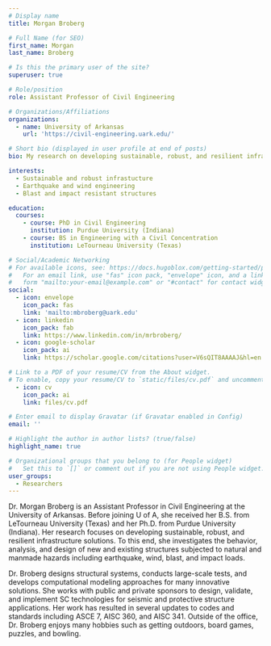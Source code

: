 ```yaml
---
# Display name
title: Morgan Broberg

# Full Name (for SEO)
first_name: Morgan
last_name: Broberg

# Is this the primary user of the site?
superuser: true

# Role/position
role: Assistant Professor of Civil Engineering

# Organizations/Affiliations
organizations:
  - name: University of Arkansas
    url: 'https://civil-engineering.uark.edu/'

# Short bio (displayed in user profile at end of posts)
bio: My research on developing sustainable, robust, and resilient infrastructure solutions. To this end, I investigate the behavior, analysis, and design of new and existing structures subjected to natural and manmade hazards including earthquake, wind, blast, and impact loads.

interests:
  - Sustainable and robust infrastucture
  - Earthquake and wind engineering
  - Blast and impact resistant structures

education:
  courses:
    - course: PhD in Civil Engineering
      institution: Purdue University (Indiana)
    - course: BS in Engineering with a Civil Concentration
      institution: LeTourneau University (Texas)

# Social/Academic Networking
# For available icons, see: https://docs.hugoblox.com/getting-started/page-builder/#icons
#   For an email link, use "fas" icon pack, "envelope" icon, and a link in the
#   form "mailto:your-email@example.com" or "#contact" for contact widget.
social:
  - icon: envelope
    icon_pack: fas
    link: 'mailto:mbroberg@uark.edu'
  - icon: linkedin
    icon_pack: fab
    link: https://www.linkedin.com/in/mrbroberg/
  - icon: google-scholar
    icon_pack: ai
    link: https://scholar.google.com/citations?user=V6sQIT8AAAAJ&hl=en

# Link to a PDF of your resume/CV from the About widget.
# To enable, copy your resume/CV to `static/files/cv.pdf` and uncomment the lines below.
  - icon: cv
    icon_pack: ai
    link: files/cv.pdf

# Enter email to display Gravatar (if Gravatar enabled in Config)
email: ''

# Highlight the author in author lists? (true/false)
highlight_name: true

# Organizational groups that you belong to (for People widget)
#   Set this to `[]` or comment out if you are not using People widget.
user_groups:
  - Researchers
---
```


Dr. Morgan Broberg is an Assistant Professor in Civil Engineering at the University of Arkansas. Before joining U of A, she received her B.S. from LeTourneau University (Texas) and her Ph.D. from Purdue University (Indiana). Her research focuses on developing sustainable, robust, and resilient infrastructure solutions. To this end, she investigates the behavior, analysis, and design of new and existing structures subjected to natural and manmade hazards including earthquake, wind, blast, and impact loads.  

Dr. Broberg designs structural systems, conducts large-scale tests, and develops computational modeling approaches for many innovative solutions. She works with public and private sponsors to design, validate, and implement SC technologies for seismic and protective structure applications. Her work has resulted in several updates to codes and standards including ASCE 7, AISC 360, and AISC 341. Outside of the office, Dr. Broberg enjoys many hobbies such as getting outdoors, board games, puzzles, and bowling.  
